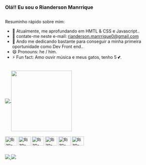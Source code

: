 ### Olá!! Eu sou o Rianderson Manrrique
##

Resuminho rápido sobre mim:

- 🌱 Atualmente, me aprofundando em HMTL & CSS e Javascript..
- 📩 contate-me neste e-mail: rianderson.manrrique0@gmail.com
- 👺 Ando me dedicando bastante para conseguir a minha primeira oportunidade como Dev Front end..
- 😄 Pronouns: he / him.
- ⚡ Fun fact: Amo ouvir música e meus gatos, tenho 5 💕.

##

<div class = '# read_icons'>
<a href="https://github.com/Rianderson">
  <img align="center" src="https://github-readme-stats.vercel.app/api?username=Rianderson&show_icons=true&theme=tokyonight" />
</a>
<a href="https://github.com/Rianderson">
  <img height = "200em" align="center" src="https://github-readme-stats.vercel.app/api/top-langs/?username=Rianderson&layout=compact_icons=true&theme=tokyonight" />
</a>
</div>

<div style = 'display: inline_block'><br>

<img  alt = 'Rian-JS' align = center height = 30 width = 40 src="https://cdn.jsdelivr.net/gh/devicons/devicon/icons/javascript/javascript-original.svg" />
<img alt = 'Rian-TS' align = center height = 30 width = 40 src="https://cdn.jsdelivr.net/gh/devicons/devicon/icons/typescript/typescript-original.svg" />
<img alt = 'Rian-HTML5' align = center height = 30 width = 40 src="https://cdn.jsdelivr.net/gh/devicons/devicon/icons/html5/html5-original.svg" />
<img alt = 'Rian-CSS3' align = center height = 30 width = 40 src="https://cdn.jsdelivr.net/gh/devicons/devicon/icons/css3/css3-original.svg" /> 
<img alt = 'Rian-GIT' align = center height = 30 width = 40 src="https://cdn.jsdelivr.net/gh/devicons/devicon/icons/git/git-original.svg" />
<img alt = 'Rian-React' align = center height = 30 width = 40 src="https://cdn.jsdelivr.net/gh/devicons/devicon/icons/react/react-original.svg" />          

</div>

## 
<a href= "https://www.linkedin.com/in/rianderson-manrrique-9553231ba" />
<img src= https://img.shields.io/badge/LinkedIn-0077B5?style=for-the-badge&logo=linkedin&logoColor=white />

<a href = "https://dev.to/rianderson" />
<img src= https://img.shields.io/badge/dev.to-0A0A0A?style=for-the-badge&logo=devdotto&logoColor=white />
